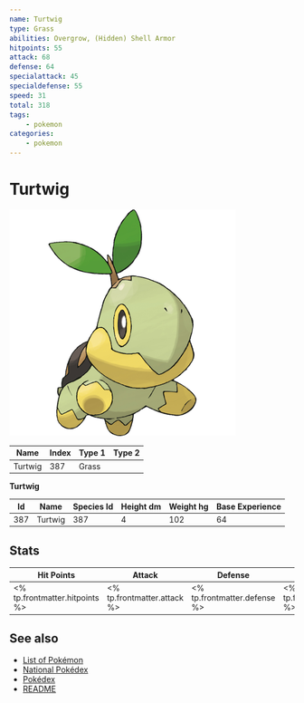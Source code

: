 ```yaml
---
name: Turtwig
type: Grass
abilities: Overgrow, (Hidden) Shell Armor
hitpoints: 55
attack: 68
defense: 64
specialattack: 45
specialdefense: 55
speed: 31
total: 318
tags:
    - pokemon
categories:
    - pokemon
---
```


# Turtwig


![Turtwig](images/387.png)

| **Name** | **Index** | **Type 1** | **Type 2** |
|----|----|----|----|
| Turtwig | 387 | Grass  |  |

**Turtwig** 




| **Id** | **Name** | **Species Id** | **Height dm** | **Weight hg** | **Base Experience** |
|--------|----------|----------------|------------|------------|---------------------|
| 387 | Turtwig | 387 | 4 | 102 | 64 |



## Stats

| **Hit Points** | **Attack** | **Defense** | **Special Attack** | **Special Defense** | **Speed** | **Total** |
|----------------|------------|-------------|--------------------|---------------------|-----------|-----------|
| <% tp.frontmatter.hitpoints %> | <% tp.frontmatter.attack %> | <% tp.frontmatter.defense %> | <% tp.frontmatter.specialattack %> | <% tp.frontmatter.specialdefense %> | <% tp.frontmatter.speed %> | <% tp.frontmatter.total %> |

## See also

- [List of Pokémon](../pokemon.md)
- [National Pokédex](../national_pokedex.md)
- [Pokédex](../pokedex.md)
- [README](../README.md)
